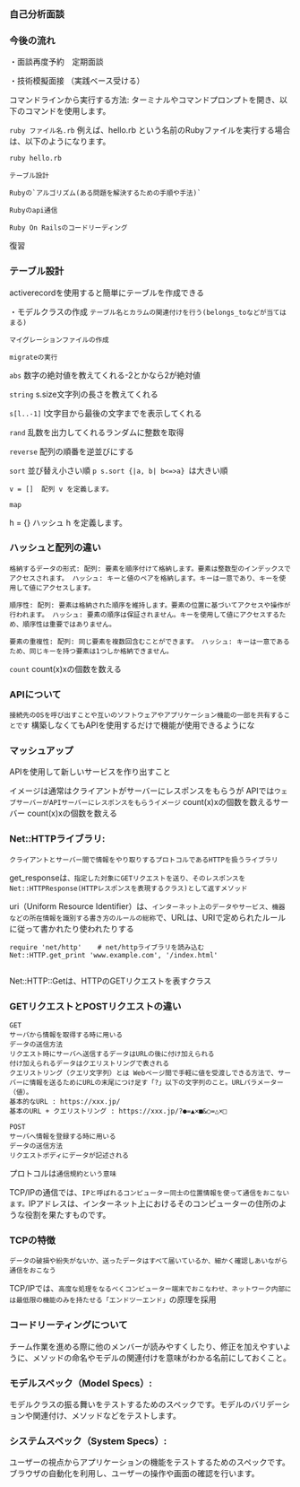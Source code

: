 ### 自己分析面談

### 今後の流れ

・面談再度予約　定期面談

・技術模擬面接
（実践ベース受ける）




コマンドラインから実行する方法:
ターミナルやコマンドプロンプトを開き、以下のコマンドを使用します。


 `ruby ファイル名.rb`
例えば、hello.rb という名前のRubyファイルを実行する場合は、以下のようになります。

`ruby hello.rb`


```
テーブル設計

Rubyの`アルゴリズム(ある問題を解決するための手順や手法)`

Rubyのapi通信

Ruby On Railsのコードリーディング
```

復習


### テーブル設計
activerecordを使用すると簡単にテーブルを作成できる

・モデルクラスの作成
`テーブル名とカラムの関連付けを行う(belongs_toなどが当てはまる)`

`マイグレーションファイルの作成`

`migrateの実行`

`abs`
数字の絶対値を教えてくれる-2とかなら2が絶対値

`string`
s.size文字列の長さを教えてくれる

`s[l..-1]`
l文字目から最後の文字までを表示してくれる

`rand`
乱数を出力してくれるランダムに整数を取得

`reverse`
配列の順番を逆並びにする

`sort`
並び替え小さい順
`p s.sort {|a, b| b<=>a} `は大きい順

`v = []	
配列 v を定義します。`

`map`

h = {}	ハッシュ h を定義します。


### ハッシュと配列の違い

`格納するデータの形式:
配列: 要素を順序付けて格納します。要素は整数型のインデックスでアクセスされます。
ハッシュ: キーと値のペアを格納します。キーは一意であり、キーを使用して値にアクセスします。`

`順序性:
配列: 要素は格納された順序を維持します。要素の位置に基づいてアクセスや操作が行われます。
ハッシュ: 要素の順序は保証されません。キーを使用して値にアクセスするため、順序性は重要ではありません。`

`要素の重複性:
配列: 同じ要素を複数回含むことができます。
ハッシュ: キーは一意であるため、同じキーを持つ要素は1つしか格納できません。`

`count`
count(x)xの個数を数える

### APIについて
`接続先のOSを呼び出すことや互いのソフトウェアやアプリケーション機能の一部を共有することです`
構築しなくてもAPIを使用するだけで機能が使用できるようにな

###  マッシュアップ
APIを使用して新しいサービスを作り出すこと

イメージは通常はクライアントがサーバーにレスポンスをもらうが
APIでは`ウェブサーバーがAPIサーバーにレスポンスをもらうイメージ`
count(x)xの個数を数えるサーバー
count(x)xの個数を数える

### Net::HTTPライブラリ:

 `クライアントとサーバー間で情報をやり取りするプロトコルであるHTTPを扱うライブラリ`
 
 get_responseは`、指定した対象にGETリクエストを送り、そのレスポンスをNet::HTTPResponse(HTTPレスポンスを表現するクラス)として返すメソッド`
 
 uri（Uniform Resource Identifier）は、`インターネット上のデータやサービス、機器などの所在情報を識別する書き方のルールの総称`で、URLは、URIで定められたルールに従って書かれたり使われたりする
 
 ```
 require 'net/http'    # net/httpライブラリを読み込む
Net::HTTP.get_print 'www.example.com', '/index.html'


 ```
 
 Net::HTTP::Getは、HTTPのGETリクエストを表すクラス
 
 ### GETリクエストとPOSTリクエストの違い
 
 ```
 GET
サーバから情報を取得する時に用いる
データの送信方法
リクエスト時にサーバへ送信するデータはURLの後に付け加えられる
付け加えられるデータはクエリストリングで表される
クエリストリング（クエリ文字列）とは Webページ間で手軽に値を受渡しできる方法で、サーバーに情報を送るためにURLの末尾につけ足す「?」以下の文字列のこと。URLパラメーター（値）。
基本的なURL : https://xxx.jp/
基本のURL + クエリストリング : https://xxx.jp/?●=▲×■&○=△×□
```

```
POST
サーバへ情報を登録する時に用いる
データの送信方法
リクエストボディにデータが記述される
```

プロトコルは`通信規約という意味`

TCP/IPの通信では、`IPと呼ばれるコンピューター同士の位置情報を使って通信をおこないます。`IPアドレスは、インターネット上におけるそのコンピューターの住所のような役割を果たすものです。

### TCPの特徴
`データの破損や紛失がないか、送ったデータはすべて届いているか、細かく確認しあいながら通信をおこなう`

TCP/IPでは、`高度な処理をなるべくコンピューター端末でおこなわせ、ネットワーク内部には最低限の機能のみを持たせる「エンドツーエンド」`の原理を採用


### コードリーティングについて
チーム作業を進める際に他のメンバーが読みやすくしたり、修正を加えやすいように、メソッドの命名やモデルの関連付けを意味がわかる名前にしておくこと。


### モデルスペック（Model Specs）: 
モデルクラスの振る舞いをテストするためのスペックです。モデルのバリデーションや関連付け、メソッドなどをテストします。

### システムスペック（System Specs）: 
ユーザーの視点からアプリケーションの機能をテストするためのスペックです。ブラウザの自動化を利用し、ユーザーの操作や画面の確認を行います。
